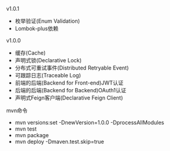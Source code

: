 v1.0.1
- 枚举验证(Enum Validation)
- Lombok-plus依赖

v1.0.0
- 缓存(Cache)
- 声明式锁(Declarative Lock)
- 分布式可重试事件(Distributed Retryable Event)
- 可跟踪日志(Traceable Log)
- 前端的后端(Backend for Front-end)JWT认证
- 后端的后端(Backend for Backend)OAuth1认证
- 声明式Feign客户端(Declarative Feign Client)

mvn命令
- mvn versions:set -DnewVersion=1.0.0 -DprocessAllModules
- mvn test
- mvn package
- mvn deploy -Dmaven.test.skip=true 
